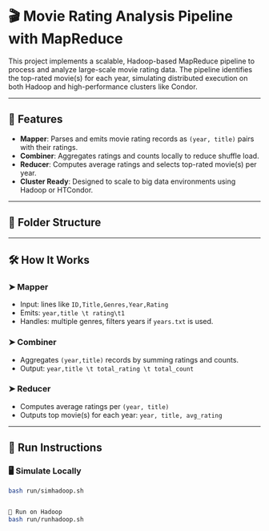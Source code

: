 # 🎬 Movie Rating Analysis Pipeline with MapReduce

This project implements a scalable, Hadoop-based MapReduce pipeline to process and analyze large-scale movie rating data. The pipeline identifies the top-rated movie(s) for each year, simulating distributed execution on both Hadoop and high-performance clusters like Condor.

---

## 🚀 Features

- **Mapper**: Parses and emits movie rating records as `(year, title)` pairs with their ratings.
- **Combiner**: Aggregates ratings and counts locally to reduce shuffle load.
- **Reducer**: Computes average ratings and selects top-rated movie(s) per year.
- **Cluster Ready**: Designed to scale to big data environments using Hadoop or HTCondor.

---

## 📂 Folder Structure


---

## 🛠️ How It Works

### ➤ Mapper
- Input: lines like `ID,Title,Genres,Year,Rating`
- Emits: `year,title \t rating\t1`
- Handles: multiple genres, filters years if `years.txt` is used.

### ➤ Combiner
- Aggregates `(year,title)` records by summing ratings and counts.
- Output: `year,title \t total_rating \t total_count`

### ➤ Reducer
- Computes average ratings per `(year, title)`
- Outputs top movie(s) for each year: `year, title, avg_rating`

---

## 🧪 Run Instructions

### 🖥 Simulate Locally
```bash
bash run/simhadoop.sh


🧵 Run on Hadoop
bash run/runhadoop.sh
